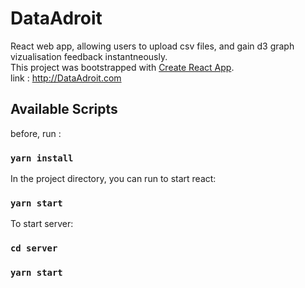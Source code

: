 # DataAdroit

React web app, allowing users to upload csv files, and gain d3 graph vizualisation feedback instantneously.
</br>
This project was bootstrapped with [Create React App](https://github.com/facebook/create-react-app).
</br>
link : http://DataAdroit.com
## Available Scripts

before, run :
### `yarn install`

In the project directory, you can run to start react:

### `yarn start`

To start server:
### `cd server`
### `yarn start`
